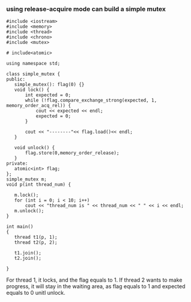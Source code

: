 ### using release-acquire mode can build a simple mutex
 ```
 #include <iostream>
#include <memory>
#include <thread>
#include <chrono>
#include <mutex>

# include<atomic>

using namespace std;

class simple_mutex {
public:
	simple_mutex(): flag(0) {}
	void lock() {
		int expected = 0;
		while (!flag.compare_exchange_strong(expected, 1, memory_order_acq_rel)) {
			cout << expected << endl;
			expected = 0;
		}

		cout << "--------"<< flag.load()<< endl;
	}

	void unlock() {
		flag.store(0,memory_order_release);
	}
private:
	atomic<int> flag;
};
simple_mutex m;
void p(int thread_num) {
	
	m.lock();
	for (int i = 0; i < 10; i++)
		cout << "thread_num is " << thread_num << " " << i << endl;
	m.unlock();
}

int main()
{	
	thread t1(p, 1);
	thread t2(p, 2);

	t1.join();
	t2.join();
 
}
```
For thread 1, it locks, and the flag equals to 1. If thread 2 wants to make progress, it will stay in the waiting area, as flag equals to 1 and expected equals to 0 unitl unlock.
